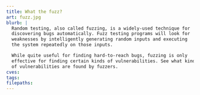 ```yaml
---
title: What the fuzz?
art: fuzz.jpg
blurb: |
  Random testing, also called fuzzing, is a widely-used technique for
  discovering bugs automatically. Fuzz testing programs will look for
  weaknesses by intelligently generating random inputs and executing
  the system repeatedly on those inputs.

  While quite useful for finding hard-to-reach bugs, fuzzing is only
  effective for finding certain kinds of vulnerabilities. See what kinds
  of vulnerabilities are found by fuzzers.
cves:
tags:
filepaths:
---
```


